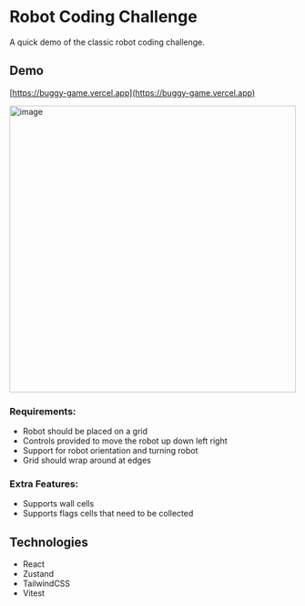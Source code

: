 # Robot Coding Challenge

A quick demo of the classic robot coding challenge.

## Demo

[https://buggy-game.vercel.app](https://buggy-game.vercel.app)

<img width="503" alt="image" src="https://github.com/user-attachments/assets/8fd36a3c-1679-4b16-ad2a-8283729a9143">


### Requirements:
- Robot should be placed on a grid 
- Controls provided to move the robot up down left right
- Support for robot orientation and turning robot
- Grid should wrap around at edges

### Extra Features:
- Supports wall cells
- Supports flags cells that need to be collected

## Technologies
- React
- Zustand
- TailwindCSS
- Vitest





